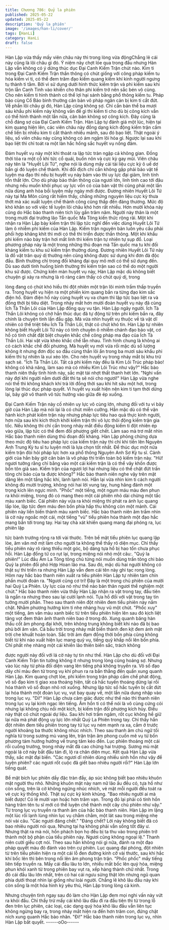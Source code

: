 ```yaml
---
title: Chương 786: Quỷ la phiên
published: 2025-05-22
updated: 2025-05-22
description: 'Quỷ la phiên'
image: '/images/han-li/cover/'
tags: [HanLi]
category: HanLi
draft: false
---
```


Hàn Lập vừa thấy mấy viên châu này thì trong lòng vừa
độngChẳng lẽ cái này cũng là lôi châu gì đó.
Ý niệm này chợt lóe qua trong đầu nhưng Hàn Lập vẫn không có
ý dừng thúc dục Đại Canh Kiếm Trận chút nào.
Kim ti trong Đại Canh Kiếm Trận thần thông có chút giống với
công pháp kiếm tu hóa kiếm vi ti, có thể đem trăm đạo kiếm
quang kiếm khí kinh người ngưng tụ thành ti tằm.
Bởi vì sử dụng dưới hình thức kiếm trận và phi kiếm sau khi trộn
lẫn Canh Tinh vào khiến cho thân phi kiếm trở nên sắc bén vô
cùng. Cho nên kiếm ti hình thành có thể lợi hại sánh bằng phổ
thông kiếm tu.
Pháp bảo cùng Cổ Bảo bình thường căn bản vô pháp ngăn cản bị
kim ti cắt đứt.
Về phần lôi châu gì đó, Hàn Lập cũng không sợ.
Chỉ cần bản thể ba mươi sáu khẩu phi kiếm này không vấn đề gì
thi kiếm ti cho dù bị công kích vẫn có thể hình thành một lần nữa,
căn bản không sợ công kích. Đây cũng là chỗ đáng sợ của Đại
Canh Kiếm Trận.
Hàn Lập tự đánh giá một lúc, hiện tại kim quang hiện lên, các viên
châu này đồng dạng kích động kiếm trận cấm chế liền bị nhiều
kim ti cắt thành nhiều mảnh, sau đó bạo liệt.
Thật ngoài ý liệu, số viên châu này cũng không có ám ngậm lôi
hỏa gì. Ngược lại sau khi bạo liệt thì chỉ toát ra một làn hắc hồng
sắc huyết vụ nồng đâm.

Đám huyết vụ này một khi thoát ra lập tức tràn ngập cả không
gian. Đồng thời tỏa ra một cỗ khí tức cổ quái, buồn nôn và cực kỳ
gay mũi.
Viên châu này tên là "Huyết Lôi Tử", nghe nói là dùng mấy cái tài
liệu cực kỳ ô uế dơ bẩn gì đó luyện chế thành. Khi đối địch chỉ
cần không gặp phải bảo vật tế luyện ma đạo thì nếu bị huyết vụ
này bám vào thì uy lực đại giảm, linh tính tổn thất lớn. Cho dù
pháp bảo thần thông của ngươi lớn, linh tính cao tới đâu nhưng
nếu muốn khôi phục uy lực vốn có của bản vật thì cũng phải một
lần nữa dùng anh hỏa bồi luyện mấy ngày mới được.
Đương nhiên Huyết Lôi Tử này tại Ma Môn cũng rất hiếm thấy,
chẳng những nguyên liệu cực kỳ thưa thớt mà xác xuất luyện chế
thành công cũng thấp đến đáng thương. Mức độ khó khăn so với
việc tế luyện lôi châu khó hơn rất nhiều.
Hơn mười khỏa này cũng do Hắc bào thanh niên tích lũy gần
trăm năm.
Người này thân là một trong mười đại trưởng lão Tấn quốc Ma
Tông kiến thức rộng rãi. Một khi nhận ra Hàn Lập bày kiếm trận
thì lập tức nghĩ đến việc dùng Huyết Lôi Tử làm ô nhiễm phi kiếm
của Hàn Lập.
Kiếm trận nguyên bản luôn yêu cầu phải phối hợp khăng khít thì
mới có thể thi triển được thần thông. Một khi khẩu phi kiếm nào
bày trận hơi mất linh thì kiếm trận tự nhiên tự sụp đổ.
Loại phương pháp này là một trong những thủ đoạn mà Tấn quốc
ma tu khi đối kháng kiếm tu khu sử kiếm trận thường dùng.
Đương nhiên Huyết Lôi Tử này là đồ vật trân quý dị thường nên
cũng không được sử dụng khi đơn đả độc đấu. Bình thường chỉ
trong đối kháng đại quy mô mới có thể sử dụng đến. Dù sao dưới
tình huống bình thường thì kiếm trận sao có thể do một người khu
sử được.
Chứng kiến màn huyết vụ này, Hàn Lập mặc dù không biết
chuyện gì xảy ra nhưng là rõ ràng cảm thấy có chút quỷ dị, trong

lòng đang có chút khó hiểu thì đột nhiên một trận lôi minh trầm
thấp truyền ra.
Trong huyết vụ hiện ra một phiến kim quang bắn ra từng đạo kim
sắc điện hồ. Đám điện hồ này cùng huyết vụ va chạm thì lập tức
bạo liệt ra và đồng thời bị tiêu diệt.
Trong nháy mắt hơn mười đoàn huyết vụ này đã cùng Ích Tà
Thần Lôi của Hàn Lập đồng quy vu tận.
Hàn Lập ngây người.
Ích Tà Thần Lôi không có chờ hắn thúc dục đã tự động từ trên phi
kiếm bắn ra, đây chính là chuyện tình lần đầu gặp. Mà vừa nhìn
huyết vụ thuộc về tà vật dĩ nhiên có thể triệt tiêu Ích Tà Thần Lôi,
thật có chút khó tin.
Hàn Lập tự nhiên không biết Huyết Lôi Tử này có tính chuyên ô
nhiễm chánh đạo bảo vật, cơ hồ có tính chất đặt biệt chuyên khắc
chế công pháp ma đạo của Ích Tà Thần Lôi. Hai vật vừa khéo
khắc chế lẫn nhau. Tình hình chung là không ai có cách khắc chế
đối phương.
Mà huyết vụ mới vừa rồi mặc dù số lượng không ít nhưng đơn
độc so đấu cùng thần lôi ẩn trong ba mươi sáu khẩu phi kiếm thì
tự nhiên là xui xẻo lớn. Cho nên huyết vụ trong nháy mắt bị khu
trừ sạch sẻ.
"Ích Tà Thần Lôi. Tất cả phi kiếm này đều là Kim Lôi Trúc pháp
bảo! không có khả năng, làm sao mà có nhiều Kim Lôi Trúc như
vậy?" Hắc bào thanh niên thấy tình hình này, sắc mặt tái nhợt thất
thanh hét lớn.
"Nghi vấn này đợi khi người nằm dưới đất thì ta sẽ nói cho ngươi!"
Hàn Lập vừa nghe nói thế thì không khách khí trả lời đồng thời
sau khi hít sâu một hơi, trong lòng lại thúc dục pháp quyết.
Vì huyết vụ xuất hiện nên kim ti tạm thời dừng lại, bây giờ vô
thanh vô tức hướng vào giữa đè ép xuống.

Đại Canh Kiếm Trận này cố nhiên uy lực vô cùng lớn, nhưng đối
với tu vi bây giờ của Hàn Lập mà nói lại là có chút miễn cưỡng.
Hắn mặc dù có thể vận hành kích phát kiếm trận này nhưng pháp
lực tiêu hao quả thực kinh người, hơn nữa sau khi kích thích khởi
kiếm trận thì vô lực thôi động kiếm trận gia tốc.
Nếu không thì chỉ cần trong nháy mắt điều động kiếm ti đột nhiên
ép vào giữa, lập tức có thể đem đối phương giết chết. Làm sao
mà trơ mắt nhìn Hắc bào thanh niên dùng thủ đoạn đối kháng.
Hàn Lập phỏng chừng dựa theo mức độ tiêu hao pháp lực của
kiếm trận này thì chỉ khi tiến lên Nguyên Anh Trung Kỳ tu sĩ tu
luyện mới là lựa chọn tốt nhất. Để thúc dục một nửa kiếm trận đòi
hỏi pháp lực hơn xa phổ thông Nguyên Anh Sơ Kỳ tu sĩ. Cảnh
giới của hắn bây giờ căn bản là vô pháp thi triển toàn bộ kiếm trận
này.
"Hừ! ngươi tưởng rằng chỉ bằng vào một cái kiếm trận là có thể
vây khốn được bổn tôn giả sao. Kiếm trận của ngươi lợi hại nhưng
liệu có thể chặt đứt trấn tông chi bảo của ta được không?" Hắc
bào thanh niên nghe vậy trên mặt dâng lên một tầng hắc khí, lành
lạnh nói.
Hắn lại vừa nhìn kim ti cách người không đủ mười trượng, không
nói hai lời vung tay, hung hăng đánh một trọng kích lên ngực
mình.
"Phốc" một tiếng, một ngụm máu màu đen phun ra khỏi miệng,
trong đó có mang theo một cái phiên nhỏ dài chừng một tấc màu
xanh biếc.
Cái phiên này vừa ra khỏi miệng thì phát ra ánh lục quang lấp lóe,
lập tức đem máu đen bốn phía hấp thu không còn một mảnh.
Cái phiên này liền biến thành màu xanh biếc.
Hắc bào thanh niên âm trầm nhìn lá cờ này ngoắc một cái, một
tiếng "vù" tiểu phiên hóa thành một đạo hắc mang bắn tới trong
tay. Hai tay chà xát khiến quang mang đại phóng ra, lục phiên lập

tức bành trướng rộng ra tới vài thước.
Trên bề mặt tiểu phiên lục quang lập lòe, âm vân mờ mịt làm cho
người ta không thể thấy rõ diện mục. Chỉ thấy tiểu phiên này rõ
ràng thiếu một góc, bộ dáng tựa hồ bị hao tổn chưa phục hồi.
Hàn Lập đồng tử co rụt lại, trong miệng nói nhỏ một câu:.
"Quỷ la phiên!"
Lúc đầu Âm La Tông tông chủ từng nói muốn dùng trấn tông chi
bảo Quỷ la phiên đối phó Hợp Hoan lão ma. Sau đó, mặc dù hai
người không có thật sự thi triển ra nhưng Hàn Lập vẫn đem cái
tên này ghi tạc rong lòng.
Hôm nay hắc bào thanh niên xuất ra tiểu phiên Hàn Lập tự nhiên
tám chín phần mười đoán ra.
"Ngươi cũng cơ trí! Đây là một trong chủ phiên của mười hai Quỷ
La Phiên. Uy lực của nó như thế nào bản thân ngươi thể nghiệm
một chút." Hắc bào thanh niên vừa thấy Hàn Lập nhận ra vật
trong tay, đầu tiên là ngẩn ra nhưng theo sau lại cười lạnh nói.
Tựa hồ đối với vật trong tay tin tưởng mười phần.
Theo sau thanh niên đột nhiên đem tiểu phiên này nắm chặt.
Nhằm phương hướng kim ti nhẹ nhàng huy vũ một chút.
"Phốc xuy" một tiếng, âm vân màu xanh biếc từ trên tiểu phiên
hiện lên sau đó kịch liệt tăng vọt đem thân ảnh thanh niên bao ở
trong đó.
Xung quanh băng hàn thấu cốt âm phong đại khởi, trên không
trung không biết khi nào đã bị bao phủ bởi âm vân. Cả bầu trời
trong nháy mắt biến thành đen kịt đem ánh mặt trời che khuất
hoàn toàn.
Sắc trời ảm đạm đồng thời bốn phía cũng không biết từ khi nào
xuất hiện lục mang quỷ vụ, tiếng quỷ khấp nổi lên bốn phía.
Chỉ phất nhẹ nhàng một cái khiến lão thiên biến sắc, trách không

được người này đối với lá cờ này tự tin như thế.
Hàn Lập cho dù đối với Đại Canh Kiếm Trận tin tưởng không ít
nhưng trong lòng cũng hoảng sợ.
Nhưng vào lúc này từ phía đối diện vang lên tiếng phá không
truyền ra. Vô số đạo dây chỉ màu đen từ trong vụ khí phun ra ra
bắn thẳng đến quấn xung quanh Hàn Lập.
Kim quang chợt lóe, phi kiếm trong trận pháp cấm chế phát động,
vô số đạo kim ti giao xoa thoáng hiện, tất cả hắc tuyến thoáng
dừng lại rồi hóa thành vô số đoạn nhỏ rơi xuống. Nhưng lập tức
số hắc tuyến bị cắt đứt lại hóa thành một đoàn lục vụ, vụt bay
quay về, một lần nữa dung nhập vào trong lục vụ.
"Di!" Hàn Lập chưa cảm giác được như thế nào thì thanh niên
trong lục vụ lại kinh ngạc lên tiếng. Âm hồn ti có thể nói là vô cùng
cứng cỏi nhưng lại không chịu nổi một kích, bị kiếm trận đối
phương kích hủy. Điều này thật có chút ngoài dự liệu.
Sau khi hơi trầm ngâm, rốt cục không hề giữ lại nữa mà phát
động uy lực lớn nhất Quỷ La Phiên trong tay.
Chỉ thấy hắn đột nhiên đem tiểu phiên trong tay từ lục vụ ném
mạnh ra xa, cắm ở trước người khoảng ba thước không nhúc
nhích.
Theo sau thanh âm chú ngữ tối nghĩa từ trong sương mù vang
lên, trận trận âm phong cuốn mê vụ từ bốn phương tám hướng
hướng về trung tâm kéo đến.
Lục phiên thoáng một cái rồi cuồng trướng, trong nháy mắt đã
cao chừng hai trượng. Sương mù mặt ngoài lá cờ này bắt đầu tán
đi, lộ ra chân diện mục.
Kết quả Hàn Lập vừa thấy, sắc mặt đại biến.
"Các ngươi dĩ nhiên dùng nhiều sinh hồn như vậy để luyện phiên?
các ngươi rốt cuộc đã giết bao nhiêu người rồi?" Hàn Lập lớn
tiếng quát.

Bề mặt bích lục phiên dầy đặc tràn đầy, áp súc không biết bao
nhiêu khuôn mặt người thu nhỏ. Những khuôn mặt này nam nữ
lão ấu đều có, tựa hồ như còn sống, trên lá cờ không ngừng nhúc
nhích, vẻ mặt mỗi người đều toát ra vẻ cực kỳ thống khổ. Thật sự
cực kỳ kinh khủng.
"Bao nhiêu người ai mà biết được! Có lẽ mười vạn hoặc hơn trăm
vạn. Trong đó lại phải có tinh hồn hàng trăm tên tu sĩ mới có thể
luyện chế thành một cây chủ phiên như vậy." Từ trong lục vụ
truyền ra thanh âm của hắc bào thanh niên.
Hàn Lập im lặng một lúc rồi lạnh lùng nhìn lục vụ chằm chằm, một
lát sau trong miệng nhẹ nói vài câu.
"Các ngươi đáng chết."
"Đáng chết? Lời này không biết đã có bao nhiêu người nói qua.
Nhưng tại hạ không phải vẫn sống tốt đây ư. Nhưng thật ra mà
nói, hồn phách bọn họ đều bị ta thu vào trong phiên trở thành một
bộ phận của tiểu phiên này. Ngươi cũng không ngoại lệ." Thanh
niên cười giễu cợt nói.
Theo sau hắn không nói gì nữa, đánh ra một đạo pháp quyết màu
đỏ đánh vào trên cự phiên.
Lục quang đại phóng, đột nhiên từ trên tiểu phiên hiện ra một cái
lỗ đen đường kính cỡ vài thước, sau khi hắc khí bốc lên thì bên
trong nổi lên âm phong trận trận.
"Phốc phốc" mấy tiếng liên tiếp truyền ra. Mấy cái đầu lâu to lớn,
nhiều mắt bốc lên quỷ hỏa, miệng phun khói xanh từ trong phiên
bay vụt ra, xếp hàng thành chữ nhất.
Trong đó cái đầu lâu lớn nhất, trên có hai cái ngưu sừng thật lớn
nhưng ngũ quan phía dưới thoạt nhìn lại giống như loài người.
Chẳng lẽ khô lâu đầu này khi còn sống là một hóa hình kỳ yêu
thú, Hàn Lập trong lòng cả kinh.

Nhưng chuyện tình ngay sau đó làm cho Hàn Lập đem mọi nghi
vấn này vứt ra khỏi đầu.
Chỉ thấy trừ mấy cái khô lâu đầu đi ra đầu tiên thì từ trong lỗ đen
trên lục phiên, các loại, các dạng quỷ hỏa khô lâu đầu vẫn liên tục
không ngừng bay ra, trong nháy mắt hiện ra đến hơn trăm con,
đứng chật ních xung quanh Hắc bào nhân.
"Đi!" Hắc bào thanh niên trong lục vụ, nhìn Hàn Lập bắt quyết.
------oOo------
